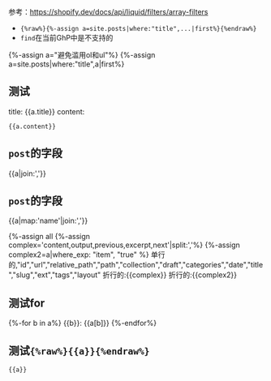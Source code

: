 参考：https://shopify.dev/docs/api/liquid/filters/array-filters
- `{%raw%}{%-assign a=site.posts|where:"title",...|first%}{%endraw%}`
- `find`在当前GhP中是不支持的

{%-assign a="避免滥用ol和ul"%}
{%-assign a=site.posts|where:"title",a|first%}

## 测试
title: {{a.title}}
content:
```
{{a.content}}
```

## `post`的字段
{{a|join:','}}
## `post`的字段
{{a|map:'name'|join:','}}
<!--这里有个很玄妙的情况：post（这里的a）
`a|join...`会取每个*字段的名称*
但`a|where_exp`看来不是取名称，而是取实例
似乎`where_exp`是一个特殊的-->
{%-assign all
{%-assign complex='content,output,previous,excerpt,next'|split:','%}
{%-assign complex2=a|where_exp: "item", "true" %}
单行的,"id","url","relative_path","path","collection","draft","categories","date","title","slug","ext","tags","layout"
折行的:{{complex}}
折行的:{{complex2}}

## 测试for
{%-for b in a%}
{{b}}: {{a[b]}}
{%-endfor%}

## 测试`{%raw%}{{a}}{%endraw%}`
```
{{a}}
```
